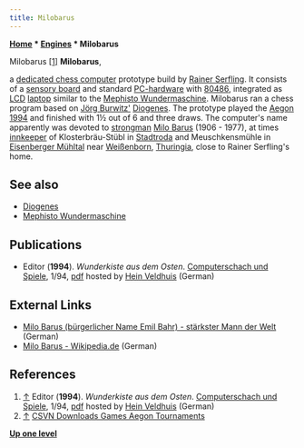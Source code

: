 ```yaml
---
title: Milobarus
---
```

**[Home](Home "Home") \* [Engines](Engines "Engines") \* Milobarus**



 [](File:Milobarus.jpg) Milobarus <a id="cite-note-1" href="#cite-ref-1">[1]</a> 
**Milobarus**,  

a [dedicated chess computer](Dedicated_Chess_Computers "Dedicated Chess Computers") prototype build by [Rainer Serfling](Rainer_Serfling "Rainer Serfling"). 
It consists of a [sensory board](Sensory_Board "Sensory Board") and standard [PC-hardware](IBM_PC "IBM PC") with [80486](X86 "X86"), integrated as [LCD](https://en.wikipedia.org/wiki/Liquid-crystal_display) [laptop](https://en.wikipedia.org/wiki/Laptop) similar to the [Mephisto Wundermaschine](Mephisto_Wundermaschine "Mephisto Wundermaschine"). Milobarus ran a chess program based on [Jörg Burwitz'](J%C3%B6rg_Burwitz "Jörg Burwitz") [Diogenes](Diogenes "Diogenes"). 
The prototype played the [Aegon 1994](Aegon_1994 "Aegon 1994") and finished with 1½ out of 6 and three draws.
The computer's name apparently was devoted to [strongman](https://en.wikipedia.org/wiki/Strongman_%28strength_athlete%29) [Milo Barus](http://de.wikipedia.org/wiki/Milo_Barus) (1906 - 1977), at times [innkeeper](https://en.wikipedia.org/wiki/Inn) of Klosterbräu-Stübl in [Stadtroda](https://en.wikipedia.org/wiki/Stadtroda) and Meuschkensmühle in [Eisenberger Mühltal](https://de.wikipedia.org/wiki/Eisenberger_M%C3%BChltal) near [Weißenborn](https://en.wikipedia.org/wiki/Wei%C3%9Fenborn,_Thuringia), [Thuringia](https://en.wikipedia.org/wiki/Thuringia), close to Rainer Serfling's home. 



## See also


* [Diogenes](Diogenes "Diogenes")
* [Mephisto Wundermaschine](Mephisto_Wundermaschine "Mephisto Wundermaschine")


## Publications


* Editor (**1994**). *Wunderkiste aus dem Osten*. [Computerschach und Spiele](Computerschach_und_Spiele "Computerschach und Spiele"), 1/94, [pdf](http://tinyurl.com/hd8t2r7) hosted by [Hein Veldhuis](Hein_Veldhuis "Hein Veldhuis") (German)


## External Links


* [Milo Barus (bürgerlicher Name Emil Bahr) - stärkster Mann der Welt](http://www.hermsdorf-regional.de/saale-holzland/personen/barus.htm) (German)
* [Milo Barus - Wikipedia.de](https://de.wikipedia.org/wiki/Milo_Barus) (German)


## References


1. <a id="cite-ref-1" href="#cite-note-1">↑</a> Editor (**1994**). *Wunderkiste aus dem Osten*. [Computerschach und Spiele](Computerschach_und_Spiele "Computerschach und Spiele"), 1/94, [pdf](http://tinyurl.com/hd8t2r7) hosted by [Hein Veldhuis](Hein_Veldhuis "Hein Veldhuis") (German)
2. <a id="cite-ref-2" href="#cite-note-2">↑</a> [CSVN Downloads Games Aegon Tournaments](http://www.csvn.nl/index.php?option=com_docman&task=cat_view&gid=40&Itemid=26&lang=en)

**[Up one level](Engines "Engines")**







 
